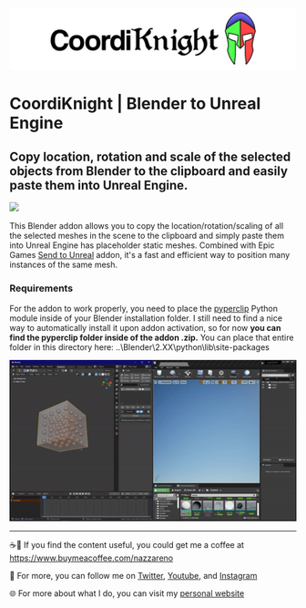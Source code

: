 <a>![](pics/CoordiKnight_logotype_onWhite.jpg)</a>

# CoordiKnight | Blender to Unreal Engine
## Copy location, rotation and scale of the selected objects from Blender to the clipboard and easily paste them into Unreal Engine.

<a>![](pics/Transform2UE_01_600px.gif)</a>

This Blender addon allows you to copy the location/rotation/scaling of all the selected meshes in the scene to the clipboard and simply paste them into Unreal Engine has placeholder static meshes. Combined with Epic Games <a href="https://github.com/EpicGames/BlenderTools">Send to Unreal</a> addon, it's a fast and efficient way to position many instances of the same mesh.

### Requirements
For the addon to work properly, you need to place the <a href="https://pypi.org/project/pyperclip/">pyperclip</a> Python module inside of your Blender installation folder.
I still need to find a nice way to automatically install it upon addon activation, so for now **you can find the pyperclip folder inside of the addon .zip.**
You can place that entire folder in this directory here: ..\Blender\2.XX\python\lib\site-packages

<a>![](pics/Transform2UE_02_600px.gif)</a>

---
☕🤎 If you find the content useful, you could get me a coffee at https://www.buymeacoffee.com/nazzareno

🙏 For more, you can follow me on <a href="https://twitter.com/nazzagnl">Twitter</a>, <a href="http://www.youtube.com/c/NazzarenoGiannelliCG">Youtube</a>, and <a href="https://www.instagram.com/nazzarenogiannelli">Instagram</a>

:globe_with_meridians: For more about what I do, you can visit my [personal website](https://www.nazzarenogiannelli.com/)
